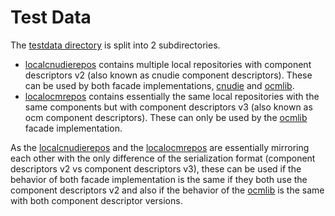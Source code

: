 # Test Data
The [testdata directory](./) is split into 2 subdirectories.  
- [localcnudierepos](./localcnudierepos) contains multiple local repositories with component descriptors v2 (also known 
as cnudie component descriptors). These can be used by both facade implementations, [cnudie](../cnudie) and 
[ocmlib](../ocmlib). 
- [localocmrepos](./localocmrepos) contains essentially the same local repositories with the same components but
with component descriptors v3 (also known as ocm component descriptors). These can only be used by the 
[ocmlib](../ocmlib) facade implementation.

As the [localcnudierepos](./localcnudierepos) and the [localocmrepos](./localocmrepos) are essentially mirroring each
other with the only difference of the serialization format (component descriptors v2 vs component descriptors v3), these
can be used if the behavior of both facade implementation is the same if they both use the component descriptors v2 and
also if the behavior of the [ocmlib](../ocmlib) is the same with both component descriptor versions.

